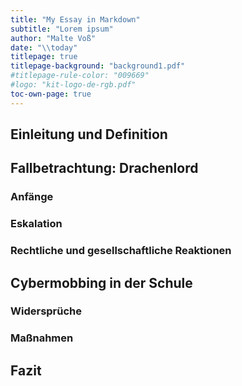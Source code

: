 ```yaml
---
title: "My Essay in Markdown"
subtitle: "Lorem ipsum"
author: "Malte Voß"
date: "\\today"
titlepage: true
titlepage-background: "background1.pdf"
#titlepage-rule-color: "009669"
#logo: "kit-logo-de-rgb.pdf"
toc-own-page: true
---
```


## Einleitung und Definition

## Fallbetrachtung: Drachenlord

<!-- größter Fall weltweit / Deutschland -->

### Anfänge

<!-- Beleidugung, Harassment -->

### Eskalation

<!-- Besuche, Bedrohung, Cybergrooming, Swatting -->

### Rechtliche und gesellschaftliche Reaktionen

<!--
Mobbing kein Strafbestand
Platzverweise
Prozess gegen RW
-->

## Cybermobbing in der Schule

### Widersprüche

<!--
digitale Freizeit
Kompetenz von Lehrkräften
keine Kontrolle der Medien
'unsichtbar'
-->

### Maßnahmen

<!--
Workshops, siehe offline-Mobbing

-->

## Fazit

<!--
  Kompetenzen, Gesellschaft als Fundament
-->
